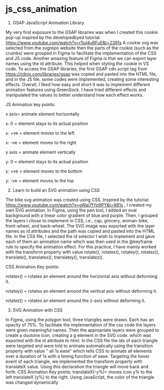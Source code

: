 # js_css_animation
1. GSAP JavaScript Animation Library


My very first exposure to the GSAP libraries was when I created this cookie pop-up inspired by the developedbyed tutorial: https://www.youtube.com/watch?v=r1iul4uRFuE&t=2391s
A cookie svg was selected from the svgrepo website then the parts of the cookie (such as the crumbs) were grouped in Figma to facilitate the implementation of the CSS and JS code. Another amazing feature of Figma is that we can export layer names using the id attribute. This helped when styling the cookie in VS code. 
To access the GSAP  libraries, the first GSAP cdn script tag from https://cdnjs.com/libraries/gsap  was copied and pasted into the HTML file, and in the JS file, some codes were implemented, creating some interesting effects. Overall, I liked how easy and short it was to implement different animation features using GreenSock.  I have tried different effects and manipulated the values to better understand how each effect works.

JS Animation key points:

x axis= animate element horizontally

x: 0 = element stays to its actual position

x: +ve = element moves to the left
 
x: -ve = element moves to the right

y axis = animate element vertically

y: 0 = element stays to its actual position

y: +ve = element moves to the bottom

y: -ve = element moves to the top










2. Learn to build an SVG animation using CSS


The bike svg animation was created using CSS.  Inspired by the tutorial: https://www.youtube.com/watch?v=gWai7fYp9PY&t=981s , I created my own SVG animation.
 In Figma, using the pen tool, I added an oval background with a linear color gradient of blue and purple. Then, I grouped the layers I chose to implement in CSS, i.e., cap, grocery, woman-bike, front-wheel, and back-wheel. The SVG image was exported with the layer names as id attributes and the path was copied and pasted into the HTML file.
In the CSS file, I selected the id selector I wish to implement and gave each of them an animation name which was then used in the  @keyframe rule to specify the animation effect. For this practice, I have mainly worked with the transform property with value rotate(), rotatex(), rotatey(), rotatez(), translate(),  translatex(), translatey(), translatez().

CSS Animation Key points:

rotatex() = rotates an element around the horizontal axis without deforming it.

rotatey() = rotates an element around the vertical axis without deforming it.

rotatez() = rotates an element around the z-axis without deforming it.










3. SVG Animation with CSS

In Figma, using the polygon tool, three triangles were drawn. Each has an opacity of 75%.  To facilitate the implementation of the css code the layers were given meaningful names. Then the appropriate layers were grouped to create a duotone icon, creating a g element in the SVG code. which was exported with the id attribute to html.
 In the CSS file the ids of each triangle were targeted and were told to animate automatically using the  transition property with value " all 1s ease" which tells CSS to animate all elements over a duration of 1s with a timing function of ease. Targeting the hover event of each triangle, we implemented the transform property with translateX value. Using this declaration the triangle will move back and forth.
CSS Animation Key points:
translateX(-y%)= moves icon y% to the left
translateX (y%) to the right.
 Using JavaScript, the color of the triangle was changed dynamically.

